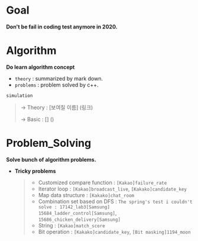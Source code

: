 # Goal

**Don't be fail in coding test anymore in 2020.**



# Algorithm

**Do learn algorithm concept** 

* `theory` : summarized by mark down.
* `problems` : problem solved by c++.



`simulation` 

> → Theory : [보여질 이름] (링크)
>
> → Basic : [] ()



# Problem_Solving

**Solve bunch of algorithm problems.**

* **Tricky problems** 

  > - Customized compare function : `[Kakao]failure_rate`
  > - Iterator loop : `[Kakao]broadcast_live`, `[Kakako]candidate_key`
  > - Map data structure : `[Kakako]chat_room`
  > - Combination set based on DFS : `The spring's test i couldn't solve : 17142_lab3[Samsung]`<br> `15684_ladder_control[Samsung]`, `15686_chicken_delivery[Samsung]`
  > - String : `[Kakao]match_score`
  > - Bit operation : `[Kakako]candidate_key`, `[Bit masking]1194_moon`